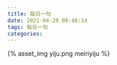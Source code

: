 ```yaml
---
title: 每日一句
date: 2021-04-20 08:46:14
tags: 每日一句
categories:
---
```

{% asset_img yiju.png meiriyiju %}
